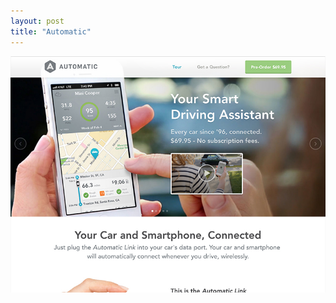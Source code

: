 ```yaml
---
layout: post
title: "Automatic"
---
```


<a class="thumbnail" href="http://automatic.com" target="_blank">
  <img src="/screenshots/automatic.jpg">
</a>
